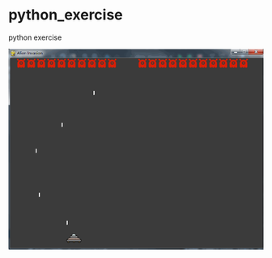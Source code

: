 # python_exercise
python exercise

![image](https://github.com/MonkeyMushroom/python_exercise/raw/master/alien_invasion.gif)
